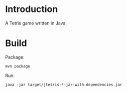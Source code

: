 # Introduction

A Tetris game written in Java.

# Build

Package: 

```shell
mvn package
```

Run:

```shell
java -jar target/jtetris-*-jar-with-dependencies.jar 
```

